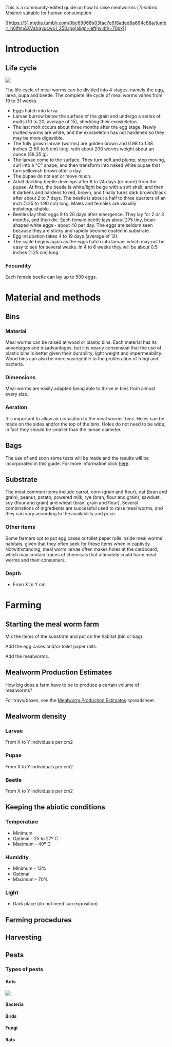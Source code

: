 
This is a community-edited guide on how to raise mealworms (_Tenebrio Molitor_) suitable for human consumption.

[[https://31.media.tumblr.com/0bc69068b03fac7c616aded8a694c88a/tumblr_n0lftmAXVa1rayucwo1_250.jpg|align=left|width=70px]]

# **Introduction**

## **Life cycle**
![](https://24.media.tumblr.com/f5cbdad627d4e3e21acf71fbc0e5ca8a/tumblr_n0lhcwiQqA1rayucwo1_500.jpg)

The life cycle of meal worms can be divided into 4 stages, namely the egg, larva, pupa and beetle. The complete life cycle of meal worms varies from 19 to 31 weeks.

* Eggs hatch into larva.
* Larvae burrow below the surface of the grain and undergo a series of molts (10 to 20, average of 15), shedding their exoskeleton.
* The last molt occurs about three months after the egg stage. Newly molted worms are white, and the exoskeleton has not hardened so they may be more digestible.
* The fully grown larvae (worms) are golden brown and 0.98 to 1.38 inches (2.50 to 5 cm) long, with about 200 worms weight about an ounce (28.35 g).
* The larvae come to the surface. They turn soft and plump, stop moving, curl into a "C" shape, and then transform into naked white pupae that turn yellowish brown after a day.
* The pupae do not eat or move much.
* Adult darkling beetle develops after 6 to 24 days (or more) from the pupae. At first, the beetle is white/light beige with a soft shell, and then it darkens and hardens to red, brown, and finally turns dark brown/black after about 2 to 7 days. The beetle is about a half to three quarters of an inch (1.25 to 1.90 cm) long. Males and females are visually indistinguishable.
* Beetles lay their eggs 9 to 20 days after emergence. They lay for 2 or 3 months, and then die. Each female beetle lays about 275 tiny, bean-shaped white eggs - about 40 per day. The eggs are seldom seen because they are sticky and rapidly become coated in substrate.
* Egg incubation takes 4 to 19 days (average of 12).
* The cycle begins again as the eggs hatch into larvae, which may not be easy to see for several weeks. In 4 to 6 weeks they will be about 0.5 inches (1.25 cm) long.

### **Fecundity**
Each female beetle can lay up to 500 eggs.


# **Material and methods**

## **Bins**
### Material			
Meal worms can be raised at wood or plastic bins. Each material has its advantages and disadvantages, but it is nearly consensual that the use of plastic bins is better given their durability, light weight and impermeability. Wood bins can also be more susceptible to the proliferation of fungi and bacteria.

### **Dimensions**
Meal worms are easily adapted being able to thrive in bins from almost every size.

### **Aeration**
It is important to allow air circulation to the meal worms' bins. Holes can be made on the sides and/or the top of the bins. Holes do not need to be wide, in fact they should be smaller than the larvae diameter.

## **Bags**
The use of and soon some tests will be made and the results will be incorporated in this guide. For more information click [here](http://forum.openbugfarm.com/index.php?p=/discussion/46/ultra-cheap-mealworm-production).

## **Substrate**
The most common items include carrot, corn (grain and flour), oat (bran and grain), peanut, potato, powered milk, rye (bran, flour and grain), sawdust, soy (flour and grain) and wheat (bran, grain and flour). 
Several combinations of ingredients are successful used to raise meal worms, and they can vary according to the availability and price.

### **Other items**
Some farmers opt to put egg cases or toilet paper rolls inside meal worms' habitats, given that they often seek for these items when in captivity. Notwithstanding, meal worm larvae often makes holes at the cardboard, 
which may contain traces of chemicals that ultimately could harm meal worms and their consumers.
 
### **Depth**
* From X to Y cm	

# **Farming**

## **Starting the meal worm farm**
Mix the items of the substrate and put on the habitat (bin or bag).

Add the egg cases and/or toilet paper rolls.

Add the mealworms.

## Mealworm Production Estimates
How big does a farm have to be to produce a certain volume of mealworms?

For trays/boxes, see the [Mealworm Production Estimates](https://docs.google.com/spreadsheet/ccc?key=0Aum6lCeHFMjudDZlcDNJazdBNktQZHA2M0YzUGk3dGc#gid=0) spreadsheet.

## **Mealworm density**

### Larvae
From X to Y individuals per cm2
### Pupae
From X to Y individuals per cm2
### Beetle
From X to Y individuals per cm2

## **Keeping the abiotic conditions**
### Temperature
* Minimum
* Optimal - 25 to 27º C
* Maximum - 40º C

### Humidity
* Minimum - 13%
* Optimal
* Maximum - 70%

### Light
* Dark place (do not need sun exposition)
 
## **Farming procedures**

## **Harvesting**

## **Pests**
### Types of pests
#### Ants
![](https://31.media.tumblr.com/dc706819cb21eab4dc5682a6216aaf29/tumblr_n0h0rqTAjX1rayucwo1_500.png)

#### Bacteria
#### Birds
#### Fungi
#### Rats